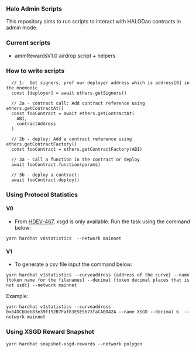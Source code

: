 ### Halo Admin Scripts

This repository aims to run scripts to interact with HALODao contracts in admin mode.

### Current scripts

- ammRewardsV1.0 airdrop script + helpers

### How to write scripts

```
  // 1-  Get signers, pref our deployer address which is address[0] in the mnemonic
  const [deployer] = await ethers.getSigners()

  // 2a - contract call: Add contract reference using ethers.getContractAt()
  const fooContract = await ethers.getContractAt(
    ABI,
    contractAddress
  )

  // 2b - deploy: Add a contract reference using ethers.getContractFactory()
  const fooContract = ethers.getContractFactory(ABI)

  // 3a - call a function in the contract or deploy
  await fooContract.function(params)

  // 3b - deploy a contract:
  await fooContract.deploy()

```

### Using Protocol Statistics

#### V0

- From [HDEV-467](https://halodao.atlassian.net/browse/HDEV-467), xsgd is only available. Run the task using the command below:

```
yarn hardhat v0statistics  --network mainnet
```

#### V1

- To generate a csv file input the command below:

```
yarn hardhat v1statistics --curveaddress {address of the curve} --name {token name for the filenames} --decimal {token decimal places that is not usdc} --network mainnet
```

Example:

```
yarn hardhat v1statistics --curveaddress 0x64DCbDeb83e39f152B7Faf83E5E5673faCA0D42A --name XSGD --decimal 6  --network mainnet
```

### Using XSGD Reward Snapshot
```
yarn hardhat snapshot-xsgd-rewards --network polygon
```